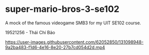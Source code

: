 # super-mario-bros-3-se102
A mock of the famous videogame SMB3 for my UIT SE102 course.

19521256 - Thái Chí Bảo


https://user-images.githubusercontent.com/62052850/131098948-9a2ba483-f1d6-4e16-8e20-27b7cd054d2d.mp4

